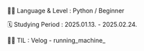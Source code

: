 
👩‍💻 Language & Level : Python / Beginner

🗓 Studying Period : 2025.01.13. - 2025.02.24.

✍🏻 TIL : Velog - running_machine_
